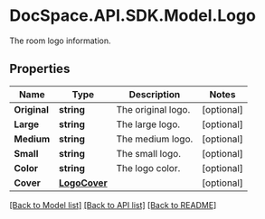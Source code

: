 # DocSpace.API.SDK.Model.Logo
The room logo information.

## Properties

Name | Type | Description | Notes
------------ | ------------- | ------------- | -------------
**Original** | **string** | The original logo. | [optional] 
**Large** | **string** | The large logo. | [optional] 
**Medium** | **string** | The medium logo. | [optional] 
**Small** | **string** | The small logo. | [optional] 
**Color** | **string** | The logo color. | [optional] 
**Cover** | [**LogoCover**](LogoCover.md) |  | [optional] 

[[Back to Model list]](../README.md#documentation-for-models) [[Back to API list]](../README.md#documentation-for-api-endpoints) [[Back to README]](../README.md)

